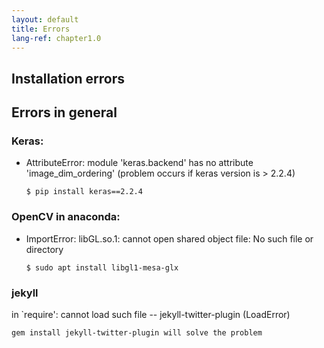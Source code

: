 ```yaml
---
layout: default
title: Errors
lang-ref: chapter1.0
---
```

## Installation errors

## Errors in general




### Keras:

* AttributeError: module 'keras.backend' has no attribute 'image_dim_ordering' 
	(problem occurs if keras version is > 2.2.4)

	```$ pip install keras==2.2.4```

### OpenCV in anaconda:

* ImportError: libGL.so.1: cannot open shared object file: No such file or directory

	```$ sudo apt install libgl1-mesa-glx```



### jekyll

in `require': cannot load such file -- jekyll-twitter-plugin (LoadError)

	gem install jekyll-twitter-plugin will solve the problem


